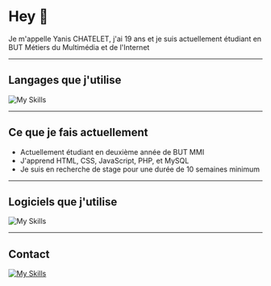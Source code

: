 # Hey 👋 
Je m'appelle Yanis CHATELET, j'ai 19 ans et je suis actuellement étudiant en BUT Métiers du Multimédia et de l'Internet

---
## Langages que j'utilise
![My Skills](https://skillicons.dev/icons?i=html,css,js,php,mysql,py)

---
## Ce que je fais actuellement
- Actuellement étudiant en deuxième année de BUT MMI
- J'apprend HTML, CSS, JavaScript, PHP, et MySQL
- Je suis en recherche de stage pour une durée de 10 semaines minimum

---
## Logiciels que j'utilise
![My Skills](https://skillicons.dev/icons?i=vscode,aws,git,github,wordpress,figma,ps)

---
## Contact
[![My Skills](https://skillicons.dev/icons?i=linkedin)](https://www.linkedin.com/in/yanis-chatelet-73953a221)
